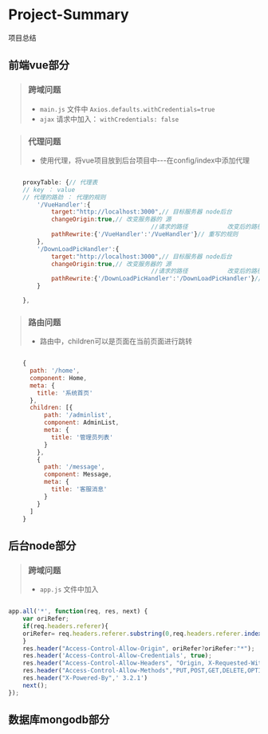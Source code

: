 # Project-Summary
项目总结

## 前端vue部分  

> ### 跨域问题
> + `main.js` 文件中 `Axios.defaults.withCredentials=true`
> + `ajax` 请求中加入： `withCredentials: false`

> ### 代理问题
> + 使用代理，将vue项目放到后台项目中---在config/index中添加代理

```javascript

    proxyTable: {// 代理表
  	// key ： value
  	// 代理的路劲 ： 代理的规则
    	'/VueHandler':{
    		target:"http://localhost:3000",// 目标服务器 node后台
    		changeOrigin:true,// 改变服务器的 源
    									//请求的路径           改变后的路径
    		pathRewrite:{'/VueHandler':'/VueHandler'}// 重写的规则
    	},
        '/DownLoadPicHandler':{
            target:"http://localhost:3000",// 目标服务器 node后台
            changeOrigin:true,// 改变服务器的 源
                                        //请求的路径           改变后的路径
            pathRewrite:{'/DownLoadPicHandler':'/DownLoadPicHandler'}// 重写的规则
        }

    },

```

> ### 路由问题
> + 路由中，children可以是页面在当前页面进行跳转
```javascript

    {
      path: '/home',
      component: Home,
      meta: {
        title: '系统首页'
      },
      children: [{
          path: '/adminlist',
          component: AdminList,
          meta: {
            title: '管理员列表'
          }
        },
        {
          path: '/message',
          component: Message,
          meta: {
            title: '客服消息'
          }
        }
      ]
    }

```

## 后台node部分

> ### 跨域问题
> + `app.js` 文件中加入 

```javascript  

app.all('*', function(req, res, next) {
	var oriRefer;
	if(req.headers.referer){
	oriRefer= req.headers.referer.substring(0,req.headers.referer.indexOf("/",10));
	}
	res.header("Access-Control-Allow-Origin", oriRefer?oriRefer:"*");
	res.header('Access-Control-Allow-Credentials', true);
	res.header("Access-Control-Allow-Headers", "Origin, X-Requested-With, Content-Type, Accept");
	res.header("Access-Control-Allow-Methods","PUT,POST,GET,DELETE,OPTIONS");
	res.header("X-Powered-By",' 3.2.1')
	next();
});

```

## 数据库mongodb部分
